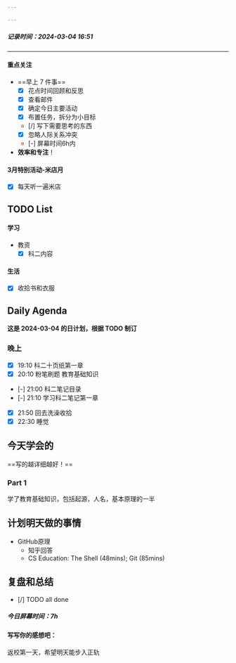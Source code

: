 ```yaml
---

---
```

##### 记录时间：2024-03-04 16:51

---
#### 重点关注
-  ==早上 7 件事==
    - [x] 花点时间回顾和反思
    - [x] 查看邮件
    - [x] 确定今日主要活动
    - [x] 布置任务，拆分为小目标
    - [/] 写下需要思考的东西
    - [x] 忽略人际关系冲突
    - [-] 屏幕时间6h内
- **效率和专注**！
#### 3月特别活动-米店月
- [x] 每天听一遍米店 

## TODO List

#### 学习
- 教资
	- [x] 科二内容
#### 生活
- [x] 收拾书和衣服

## Daily Agenda
**这是 2024-03-04 的日计划，根据 TODO 制订**

### 晚上
- [x] 19:10 科二十页纸第一章
- [x] 20:10 粉笔刷题 教育基础知识 
- [-] 21:00 科二笔记目录
- [-] 21:10 学习科二笔记第一章
- [x] 21:50 回去洗澡收拾
- [x] 22:30 睡觉

## 今天学会的
==写的越详细越好！==
### Part 1
学了教育基础知识，包括起源，人名，基本原理的一半

## 计划明天做的事情

- GitHub原理
	- 知乎回答
	-  CS Education: The Shell (48mins); Git (85mins) 

## 复盘和总结
- [/] TODO all done
##### 今日屏幕时间：7h
#### 写写你的感想吧：
返校第一天，希望明天能步入正轨